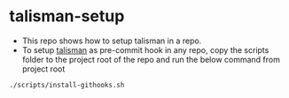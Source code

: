 # talisman-setup
- This repo shows how to setup talisman in a repo.
- To setup [talisman](https://github.com/thoughtworks/talisman) as pre-commit hook in any repo, copy the scripts folder to the project root of the repo and run the below command from project root

```bash
./scripts/install-githooks.sh
````